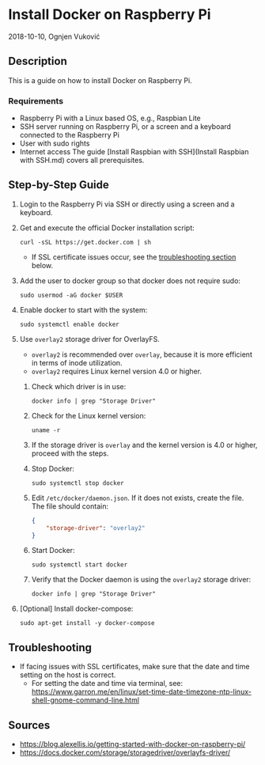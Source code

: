 # Install Docker on Raspberry Pi

2018-10-10, Ognjen Vuković

## Description

This is a guide on how to install Docker on Raspberry Pi.

### Requirements

* Raspberry Pi with a Linux based OS, e.g., Raspbian Lite
* SSH server running on Raspberry Pi, or a screen and a keyboard connected to the Raspberry Pi
* User with sudo rights
* Internet access
The guide [Install Raspbian with SSH](Install Raspbian with SSH.md) covers all prerequisites.

## Step-by-Step Guide

1. Login to the Raspberry Pi via SSH or directly using a screen and a keyboard.
2. Get and execute the official Docker installation script:

    ```shell 
    curl -sSL https://get.docker.com | sh
    ```
    * If SSL certificate issues occur, see the [troubleshooting section](#troubleshooting) below.
3. Add the user to docker group so that docker does not require sudo:

    ```shell
    sudo usermod -aG docker $USER
    ```
4. Enable docker to start with the system:

    ```shell
    sudo systemctl enable docker
    ```
5. Use `overlay2` storage driver for OverlayFS.
    * `overlay2` is recommended over `overlay`, because it is more efficient in terms of inode utilization.
    * `overlay2` requires Linux kernel version 4.0 or higher.
    1. Check which driver is in use:

        ```shell
        docker info | grep "Storage Driver"
        ```
    2. Check for the Linux kernel version:

        ```shell
        uname -r
        ```
    3. If the storage driver is `overlay` and the kernel version is 4.0 or higher, proceed with the steps.
    4. Stop Docker:

        ```shell
        sudo systemctl stop docker
        ```
    5. Edit `/etc/docker/daemon.json`. If it does not exists, create the file. The file should contain:
        ```json
        {
            "storage-driver": "overlay2"
        }
        ```
    6. Start Docker:

        ```shell
        sudo systemctl start docker
        ```
    7. Verify that the Docker daemon is using the `overlay2` storage driver:

        ```shell
        docker info | grep "Storage Driver"
        ```
6. [Optional] Install docker-compose:

    ```shell
    sudo apt-get install -y docker-compose
    ```

## Troubleshooting

* If facing issues with SSL certificates, make sure that the date and time setting on the host is correct.
  * For setting the date and time via terminal, see: https://www.garron.me/en/linux/set-time-date-timezone-ntp-linux-shell-gnome-command-line.html

## Sources

* https://blog.alexellis.io/getting-started-with-docker-on-raspberry-pi/
* https://docs.docker.com/storage/storagedriver/overlayfs-driver/